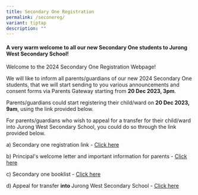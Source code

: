 ```yaml
---
title: Secondary One Registration
permalink: /seconereg/
variant: tiptap
description: ""
---
```

<h4>A very warm welcome to all our new Secondary One students to Jurong West Secondary School!</h4><p>Welcome to the 2024 Secondary One Registration Webpage!</p><p>We will like to inform all parents/guardians of our new 2024 Secondary One students, that we will start sending to you various announcements and consent forms via Parents Gateway starting from <strong>20 Dec 2023, 3pm</strong>.</p><p>Parents/guardians could start registering their child/ward on <strong>20 Dec 2023, 9am</strong>, using the link provided below.</p><p>For parents/guardians who wish to appeal for a transfer for their child/ward into Jurong West Secondary School, you could do so through the link provided below.</p><p></p><p>a) Secondary one registration link - <a href="https://go.gov.sg/jwsec1reg2024" rel="noopener noreferrer nofollow" target="_blank">Click here</a></p><p>b) Principal's welcome letter and important information for parents - <a href="/files/Sec1reg/P_s_Welcome_Letter_for_2024_Secondary_One_updated_FINAL.pdf" rel="noopener noreferrer nofollow" target="_blank">Click here</a></p><p>c) Secondary one booklist - <a href="/files/About Us/BookList/2024_Sec_1_Booklist.pdf" rel="noopener noreferrer nofollow" target="_blank">Click here</a></p><p>d) Appeal for transfer <strong>into </strong>Jurong West Secondary School - <a href="https://go.gov.sg/appealtransferintojwss2024" rel="noopener noreferrer nofollow" target="_blank">Click here</a></p><p></p>
